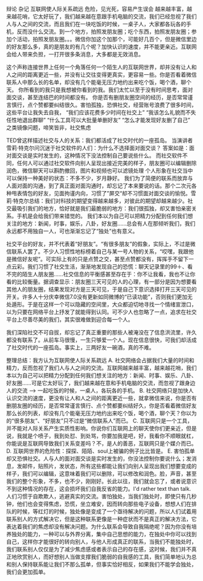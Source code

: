 辩论 杂记
互联网使人际关系疏远
危险，见光死，容易产生误会
越来越丰富，越来越花哨，它太好玩了，我们越来越在意跟手机电脑的交流，我们已经忽视了我们人与人之间的交流，而且我们在一块吃饭的时候，一桌子人，大家都各玩各的手机，反而没什么交流。到一个地方，拍照发朋友圈；吃个东西，拍照发朋友圈；参加个活动，拍照发朋友圈。。。微信你加这个加那个，可能好几百个，但是微信里边的好友那么多，真的是朋友的有几个呢？加快认识的速度，并不能更亲近。互联网会给人带来负担，一打开很多条消息，大多都是无效消息。

这个声称连接世界上任何一个角落任何一个陌生人的互联网世界，却并没有让人和人之间的距离更近一些，并没有让交往变得更真实，更容易一些。你是否看着微信联系人中那么长的名单，却没有几个能毫无压力地约出来吃个饭，喝个酒，聊个天。
你所看到的我只是我想被你看到的我。我们太忙以至于没有时间思考，面对面交谈，甚至连结巴的时间都没有。
你是否有删朋友圈空间的经历，是否常常谨言慎行，点个赞都要纠结很久。害怕孤独，恐惧社交，经营账号浪费了很多时间，这些平台让我失去自我，
“我们应该花费多少时间在社交上” “我该怎么礼貌而不失任性地退出群聊”
“什么工具可以大批量单删好友” “怎么才能发现好友删了自己”
之类镜像问题，啼笑皆非，社交焦虑

TED曾这样描述社交与人的关系：我们都活成了社交时代的一座孤岛。
当演讲者雪莉·特克尔问沉迷于社交软件的人们：为什么不选择面对面交谈？
答案如是：面对面交谈是实时发生的，这种情况下没法控制自己要说些什么。
而社交软件不同，任何人可以通过社交软件向别人呈现出接近完美的样子，朋友圈可以编辑删除润色，微信聊天可以斟酌撤回，图片和视频也可以滤镜处理
个人形象在社交当中可以保持一种美好的状态：不多不少，岁月静好。
我们为了简便的联系而放弃与人面对面的沟通，到了真正面对面沟通时，却忘记了本来要说的话。那个二次元各种甩表情包的好友，见面拘谨内向，习惯了”屏交“却不习惯面对面交谈的愉悦。雪莉·特克尔总结：我们对科技的期望变得越来越多，对彼此的期望却越来越少。社交最吸引我们的地方，恰好就是我们最脆弱的地方：我们很孤独，却又害怕亲密关系。手机是会给我们带来错觉的。
我们本以为自己可以把精力分配到任何我们想关注的地方：新闻，时事，娱乐，八卦，好友圈……总会有人在那倾听我们，我们永远都不用独自一人，可也渐渐忘记了“独处”也有意义。

社交平台的好友，并不代表着“好朋友”。“有很多朋友”的假象，实际上，不过是微信联系人罢了。不少人习惯性地标榜着自己与某一号人物的关系，“哎嘿，我跟他是微信好友呢”。可实际上有的只是点赞之交，甚至点赞都没有，挥挥手不留下一点云彩。我们习惯了社交生活，渐渐地发现自己的恐慌：聊天记录里的99＋、看不完的陌生人朋友圈……社交信息的平衡感甚至存在于：你不让我看，我也不让你看的比较衡量。据调查显示：朋友圈三天可见的人的心理，有一部分是因为想要看其他人的朋友圈，结果发现对方是三天可见，于是自己下意识选择打开三天可见的开关。许多人十分庆幸微信7.0没有更新如同微博的“已读功能”，否则我们更加无处遁形。于是在这样一个可以隐藏的空间里，大众都迫切地寻找一个情绪宣泄口，以为只要在网络平台上抒发了就能得到认同。可不少人也忽略了一点，追求在社交平台上尽善尽美的我们，其实很难做到迎合每一个人。

我们深陷社交不可自拔，却忘记了真正重要的那些人被淹没在了信息洪流里，许久都没有联系了。从前车马很慢，一生只够爱一个人。现在信息很快，可我们却活成了社交时代的一座孤岛。事实上，三两好友一碗酒，真的不难。


整理总结：我方认为互联网使人际关系疏远
A.	社交网络会占据我们大量的时间和精力，反而忽视了我们人与人之间的交流。互联网越来越丰富，越来越花哨，我们本以为自己可以把精力分配到任何我们想关注的地方：新闻、时事、娱乐、八卦、好友圈……可是它太好玩了，我们越来越在意和手机电脑的交流，而忽视了跟身边人的交流 —> 一起吃饭的时候，一桌人，各玩各的手机。
B.	社交网络只是加快人认识交流的速度，更没有让人和人之间的距离更近一些，就拿微信来说，你是否有删朋友圈的经历，是否常常谨言慎行、点个赞都要纠结好久，你是否看着微信好友那么长的列表，却没有几个能毫无压力地约出来吃个饭，喝个酒，聊个天？你以为的“很多朋友”、“好朋友”只不过是“微信联系人”而已。
C.	互联网只是一个工具，并不能对人际关系产生实质性影响。你说你们互联网上的聊天使你们更亲近，但是说，我就是个喷子，我到处怼、到处骂，你要加我是吧，好，我看你不顺眼就杠，你能说是互联网导致我们关系变差吗？不，是人的善恶，互联网只是个媒介而已。
D.	互联网世界的危险性：探探、陌陌、soul上被骗的例子比比皆是。
E.	害怕孤单却又恐惧社交。人与人的面对面交谈是实时发生的，你没法控制你要说什么；发消息，发邮件，贴照片，发状态，所有这些都能让我们向别人呈现出我们想要变成的样子，我们可以编辑，这意味着我们可以删除，可以修改和润色。脸，声音，甚至我们的整个形象，不多，也不少，刚刚好。长此以往，我们就会忘了，或者说意识不到这种情况的存在，这会损坏我们自我反省的能力。I'd rather text than talk. 人们习惯于自欺欺人，逃避真实的交流。害怕独处，当我们独处时，即使只有几秒钟，他们也会变得焦虑，恐慌，坐立难安，因而转向那些电子设备，想想人们在排队的时候，等红灯的时候，独处像是变成了一个亟待解决的问题，所以人们试着用联系别人的方式解决它，但是这种联系更像是一种症状而不是真正的解决方法，它表达着我们的焦虑却没有解决问题。为什么联系会导致自我隔绝呢？因为你没有培养独处的能力，一种可以与外界分离，集中自己思想的能力，在独处中你可以找到自己，这样你才能很好的转向别人，与他人形成真正的联系，当我们不能独处时，我们联系别人仅仅是为了减少焦虑感或者表示自己的存在感，这时候，我们并不真正地欣赏别人，而好想别人当做支撑我们脆弱的自我感的工具，我们简单地认为总和别人保持联系能让我们不那么孤单，但事实恰好相反，如果我们不能学会独处，我们会更加孤单。
